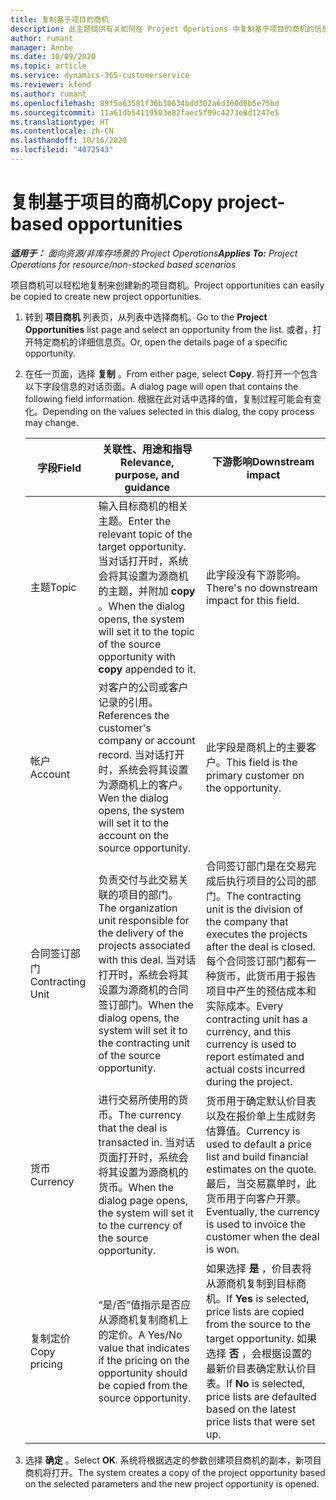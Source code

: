 ```yaml
---
title: 复制基于项目的商机
description: 此主题提供有关如何在 Project Operations 中复制基于项目的商机的信息。
author: rumant
manager: Annbe
ms.date: 10/09/2020
ms.topic: article
ms.service: dynamics-365-customerservice
ms.reviewer: kfend
ms.author: rumant
ms.openlocfilehash: 89f5a63581f36b30634bdd302a6d360d6b5e75bd
ms.sourcegitcommit: 11a61db54119503e82faec5f99c4273e8d1247e5
ms.translationtype: HT
ms.contentlocale: zh-CN
ms.lasthandoff: 10/16/2020
ms.locfileid: "4072543"
---
```

# <a name="copy-project-based-opportunities"></a><span data-ttu-id="18a70-103">复制基于项目的商机</span><span class="sxs-lookup"><span data-stu-id="18a70-103">Copy project-based opportunities</span></span>

<span data-ttu-id="18a70-104">_**适用于：** 面向资源/非库存场景的 Project Operations_</span><span class="sxs-lookup"><span data-stu-id="18a70-104">_**Applies To:** Project Operations for resource/non-stocked based scenarios_</span></span>


<span data-ttu-id="18a70-105">项目商机可以轻松地复制来创建新的项目商机。</span><span class="sxs-lookup"><span data-stu-id="18a70-105">Project opportunities can easily be copied to create new project opportunities.</span></span> 

1. <span data-ttu-id="18a70-106">转到 **项目商机** 列表页，从列表中选择商机。</span><span class="sxs-lookup"><span data-stu-id="18a70-106">Go to the **Project Opportunities** list page and select an opportunity from the list.</span></span> <span data-ttu-id="18a70-107">或者，打开特定商机的详细信息页。</span><span class="sxs-lookup"><span data-stu-id="18a70-107">Or, open the details page of a specific opportunity.</span></span> 
2. <span data-ttu-id="18a70-108">在任一页面，选择 **复制** 。</span><span class="sxs-lookup"><span data-stu-id="18a70-108">From either page, select **Copy**.</span></span> <span data-ttu-id="18a70-109">将打开一个包含以下字段信息的对话页面。</span><span class="sxs-lookup"><span data-stu-id="18a70-109">A dialog page will open that contains the following field information.</span></span> <span data-ttu-id="18a70-110">根据在此对话中选择的值，复制过程可能会有变化。</span><span class="sxs-lookup"><span data-stu-id="18a70-110">Depending on the values selected in this dialog, the copy process may change.</span></span>

    | <span data-ttu-id="18a70-111">**字段**</span><span class="sxs-lookup"><span data-stu-id="18a70-111">**Field**</span></span> | <span data-ttu-id="18a70-112">**关联性、用途和指导**</span><span class="sxs-lookup"><span data-stu-id="18a70-112">**Relevance, purpose, and guidance**</span></span> | <span data-ttu-id="18a70-113">**下游影响**</span><span class="sxs-lookup"><span data-stu-id="18a70-113">**Downstream impact**</span></span> |
    | --- | --- | --- |
    | <span data-ttu-id="18a70-114">主题</span><span class="sxs-lookup"><span data-stu-id="18a70-114">Topic</span></span> | <span data-ttu-id="18a70-115">输入目标商机的相关主题。</span><span class="sxs-lookup"><span data-stu-id="18a70-115">Enter the relevant topic of the target opportunity.</span></span> <span data-ttu-id="18a70-116">当对话打开时，系统会将其设置为源商机的主题，并附加 **copy** 。</span><span class="sxs-lookup"><span data-stu-id="18a70-116">When the dialog opens, the system will set it to the topic of the source opportunity with **copy** appended to it.</span></span> | <span data-ttu-id="18a70-117">此字段没有下游影响。</span><span class="sxs-lookup"><span data-stu-id="18a70-117">There's no downstream impact for this field.</span></span> |
    | <span data-ttu-id="18a70-118">帐户​​</span><span class="sxs-lookup"><span data-stu-id="18a70-118">Account</span></span> | <span data-ttu-id="18a70-119">对客户的公司或客户记录的引用。</span><span class="sxs-lookup"><span data-stu-id="18a70-119">References the customer's company or account record.</span></span> <span data-ttu-id="18a70-120">当对话打开时，系统会将其设置为源商机上的客户。</span><span class="sxs-lookup"><span data-stu-id="18a70-120">Wen the dialog opens, the system will set it to the account on the source opportunity.</span></span> | <span data-ttu-id="18a70-121">此字段是商机上的主要客户。</span><span class="sxs-lookup"><span data-stu-id="18a70-121">This field is the primary customer on the opportunity.</span></span> |
    | <span data-ttu-id="18a70-122">合同签订部门</span><span class="sxs-lookup"><span data-stu-id="18a70-122">Contracting Unit</span></span> | <span data-ttu-id="18a70-123">负责交付与此交易关联的项目的部门。</span><span class="sxs-lookup"><span data-stu-id="18a70-123">The organization unit responsible for the delivery of the projects associated with this deal.</span></span> <span data-ttu-id="18a70-124">当对话打开时，系统会将其设置为源商机的合同签订部门。</span><span class="sxs-lookup"><span data-stu-id="18a70-124">When the dialog opens, the system will set it to the contracting unit of the source opportunity.</span></span> | <span data-ttu-id="18a70-125">合同签订部门是在交易完成后执行项目的公司的部门。</span><span class="sxs-lookup"><span data-stu-id="18a70-125">The contracting unit is the division of the company that executes the projects after the deal is closed.</span></span> <span data-ttu-id="18a70-126">每个合同签订部门都有一种货币，此货币用于报告项目中产生的预估成本和实际成本。</span><span class="sxs-lookup"><span data-stu-id="18a70-126">Every contracting unit has a currency, and this currency is used to report estimated and actual costs incurred during the project.</span></span> |
    | <span data-ttu-id="18a70-127">货币</span><span class="sxs-lookup"><span data-stu-id="18a70-127">Currency</span></span> | <span data-ttu-id="18a70-128">进行交易所使用的货币。</span><span class="sxs-lookup"><span data-stu-id="18a70-128">The currency that the deal is transacted in.</span></span> <span data-ttu-id="18a70-129">当对话页面打开时，系统会将其设置为源商机的货币。</span><span class="sxs-lookup"><span data-stu-id="18a70-129">When the dialog page opens, the system will set it to the currency of the source opportunity.</span></span> | <span data-ttu-id="18a70-130">货币用于确定默认价目表以及在报价单上生成财务估算值。</span><span class="sxs-lookup"><span data-stu-id="18a70-130">Currency is used to default a price list and build financial estimates on the quote.</span></span> <span data-ttu-id="18a70-131">最后，当交易赢单时，此货币用于向客户开票。</span><span class="sxs-lookup"><span data-stu-id="18a70-131">Eventually, the currency is used to invoice the customer when the deal is won.</span></span> |
    | <span data-ttu-id="18a70-132">复制定价</span><span class="sxs-lookup"><span data-stu-id="18a70-132">Copy pricing</span></span> | <span data-ttu-id="18a70-133">“是/否”值指示是否应从源商机复制商机上的定价。</span><span class="sxs-lookup"><span data-stu-id="18a70-133">A Yes/No value that indicates if the pricing on the opportunity should be copied from the source opportunity.</span></span> | <span data-ttu-id="18a70-134">如果选择 **是** ，价目表将从源商机复制到目标商机。</span><span class="sxs-lookup"><span data-stu-id="18a70-134">If **Yes** is selected, price lists are copied from the source to the target opportunity.</span></span> <span data-ttu-id="18a70-135">如果选择 **否** ，会根据设置的最新价目表确定默认价目表。</span><span class="sxs-lookup"><span data-stu-id="18a70-135">If **No** is selected, price lists are defaulted based on the latest price lists that were set up.</span></span> |

3. <span data-ttu-id="18a70-136">选择 **确定** 。</span><span class="sxs-lookup"><span data-stu-id="18a70-136">Select **OK**.</span></span> <span data-ttu-id="18a70-137">系统将根据选定的参数创建项目商机的副本，新项目商机将打开。</span><span class="sxs-lookup"><span data-stu-id="18a70-137">The system creates a copy of the project opportunity based on the selected parameters and the new project opportunity is opened.</span></span>
